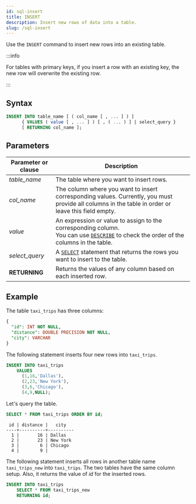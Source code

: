 ```yaml
---
id: sql-insert
title: INSERT
description: Insert new rows of data into a table.
slug: /sql-insert
---
```

<head>
  <link rel="canonical" href="https://docs.risingwave.com/docs/current/sql-insert/" />
</head>

Use the `INSERT` command to insert new rows into an existing table.

:::info

For tables with primary keys, if you insert a row with an existing key, the new row will overwrite the existing row.

:::

## Syntax

```sql
INSERT INTO table_name [ ( col_name [ , ... ] ) ]
      { VALUES ( value [ , ... ] ) [ , ( ... ) ] | select_query } 
      [ RETURNING col_name ];
```


## Parameters

|Parameter or clause        | Description           |
|---------------------------|-----------------------|
|*table_name*               |The table where you want to insert rows.|
|*col_name*                 |The column where you want to insert corresponding values. <be/> Currently, you must provide all columns in the table in order or leave this field empty.|
|*value*                    |An expression or value to assign to the corresponding column. <br/> You can use [`DESCRIBE`](sql-describe.md) to check the order of the columns in the table.|
|*select_query*             |A [`SELECT`](sql-select.md) statement that returns the rows you want to insert to the table.|
|**RETURNING**               |Returns the values of any column based on each inserted row.|


## Example

The table `taxi_trips` has three columns:

```sql
{
  "id": INT NOT NULL,
  "distance": DOUBLE PRECISION NOT NULL,
  "city": VARCHAR
}
```

The following statement inserts four new rows into `taxi_trips`.

```sql
INSERT INTO taxi_trips 
    VALUES 
      (1,16,'Dallas'), 
      (2,23,'New York'), 
      (3,6,'Chicago'), 
      (4,9,NULL);
```
Let's query the table.
```sql
SELECT * FROM taxi_trips ORDER BY id;
```
```
 id | distance |   city   
----+----------+----------
  1 |       16 | Dallas
  2 |       23 | New York
  3 |        6 | Chicago
  4 |        9 | 
```

The following statement inserts all rows in another table name `taxi_trips_new` into `taxi_trips`. The two tables have the same column setup. Also, it returns the value of *id* for the inserted rows.

```sql
INSERT INTO taxi_trips 
    SELECT * FROM taxi_trips_new 
    RETURNING id;
```